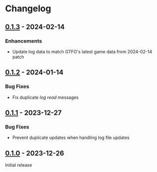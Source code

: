 # Changelog

## [0.1.3] - 2024-02-14

### Enhancements
* Update log data to match GTFO's latest game data from 2024-02-14 patch

## [0.1.2] - 2024-01-14

### Bug Fixes
* Fix duplicate _log read_ messages

## [0.1.1] - 2023-12-27

### Bug Fixes
* Prevent duplicate updates when handling log file updates

## [0.1.0] - 2023-12-26

Initial release

[unreleased]: https://github.com/rfvgyhn/gtfo-log-tracker/compare/v0.1.3...HEAD
[0.1.3]: https://github.com/rfvgyhn/gtfo-log-tracker/compare/v0.1.2...v0.1.3
[0.1.2]: https://github.com/rfvgyhn/gtfo-log-tracker/compare/v0.1.1...v0.1.2
[0.1.1]: https://github.com/rfvgyhn/gtfo-log-tracker/compare/v0.1.0...v0.1.1
[0.1.0]: https://github.com/rfvgyhn/gtfo-log-tracker/compare/a4584bf0...HEAD